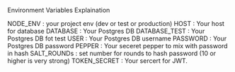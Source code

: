 Environment Variables Explaination


NODE_ENV : your project env (dev or test or production)
HOST : Your host for database
DATABASE : Your Postgres DB 
DATABASE_TEST : Your Postgres DB fot test
USER : Your Postgres DB username
PASSWORD : Your Postgres DB password
PEPPER : Your seceret pepper to mix with password in hash
SALT_ROUNDs : set number for rounds to hash password (10 or higher is very strong)
TOKEN_SECRET : Your sercert for JWT.